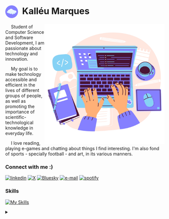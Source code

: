 <h1>
    <img align="center" alt="Logo Kalléu Marques" height="40px" src="https://github.com/kryptokall/kryptokall/blob/main/images/logo-cloud.png?raw=true"></a>
    <span>&nbsp;Kalléu Marques</span>
</h1>

<img src="https://github.com/kryptokall/kryptokall/blob/main/images/github-profile-vector.png?raw=true" alt="Developer vector created by storyset - www.freepik.com" align="right" border="0" height="380">

<p> &emsp; Student of Computer Science and Software Development, I am passionate about technology and innovation.

&emsp; My goal is to make technology accessible and efficient in the lives of different groups of people, as well as promoting the importance of scientific-technological knowledge in everyday life. </p>

<p> &emsp; I love reading, playing e-games and chatting about things I find interesting. I'm also fond of sports - specially football - and art, in its various manners. </p>

### Connect with me :)

[![linkedin](https://img.shields.io/badge/LinkedIn-000?style=for-the-badge&logo=linkedin&logoColor=8580ff)](https://www.linkedin.com/in/kallmarques)
[![X](https://img.shields.io/badge/Twitter-000?style=for-the-badge&logo=X&logoColor=8580ff)](https://x.com/kallstudy)
[![Bluesky](https://img.shields.io/badge/Bluesky-000?style=for-the-badge&logo=bluesky&logoColor=8580ff)](https://bsky.app/profile/kallvxz.bsky.social)
[![e-mail](https://img.shields.io/badge/Gmail-000?style=for-the-badge&logo=gmail&logoColor=8580ff)](mailto:lleu.marques29@gmail.com)
[![spotify](https://img.shields.io/badge/Spotify-000?&style=for-the-badge&logo=spotify&logoColor=8580ff)](https://open.spotify.com/user/1lkvx3xlivs3wy15ecelore8k?si=c75b34be207d48ef)

### Skills

[![My Skills](https://skillicons.dev/icons?i=java,spring,hibernate,maven,mysql,postgres,postman,docker,git,html,css)](https://skillicons.dev)

<details align="left">
  <summary></summary> 
 
  - Social badges by <a href="https://shields.io/">shields.io</a>
  - Developer vector by <a href="https://www.freepik.com/vectors/developer">storyset - www.freepik.com</a>
  - Skills' icons by  <a href="https://skillicons.dev/">skillicons.dev</a>
  - Small cloud logo by me :)

</details>
